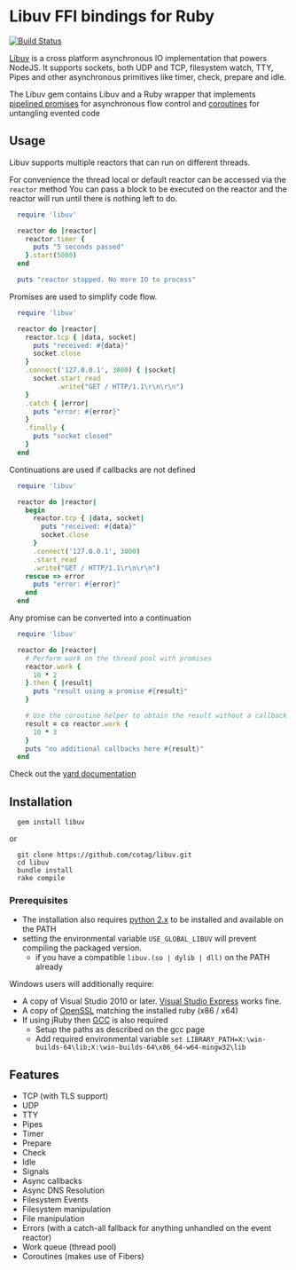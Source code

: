 # Libuv FFI bindings for Ruby

[![Build Status](https://travis-ci.org/cotag/libuv.svg?branch=master)](https://travis-ci.org/cotag/libuv)

[Libuv](https://github.com/libuv/libuv) is a cross platform asynchronous IO implementation that powers NodeJS. It supports sockets, both UDP and TCP, filesystem watch, TTY, Pipes and other asynchronous primitives like timer, check, prepare and idle.

The Libuv gem contains Libuv and a Ruby wrapper that implements [pipelined promises](http://en.wikipedia.org/wiki/Futures_and_promises#Promise_pipelining) for asynchronous flow control and [coroutines](http://en.wikipedia.org/wiki/Coroutine) for untangling evented code

## Usage

Libuv supports multiple reactors that can run on different threads.

For convenience the thread local or default reactor can be accessed via the `reactor` method
You can pass a block to be executed on the reactor and the reactor will run until there is nothing left to do.

```ruby
  require 'libuv'

  reactor do |reactor|
    reactor.timer {
      puts "5 seconds passed"
    }.start(5000)
  end

  puts "reactor stopped. No more IO to process"
```

Promises are used to simplify code flow.

```ruby
  require 'libuv'

  reactor do |reactor|
    reactor.tcp { |data, socket|
      puts "received: #{data}"
      socket.close
    }
    .connect('127.0.0.1', 3000) { |socket|
      socket.start_read
            .write("GET / HTTP/1.1\r\n\r\n")
    }
    .catch { |error|
      puts "error: #{error}"
    }
    .finally {
      puts "socket closed"
    }
  end
```

Continuations are used if callbacks are not defined

```ruby
  require 'libuv'

  reactor do |reactor|
    begin
      reactor.tcp { |data, socket|
        puts "received: #{data}"
        socket.close
      }
      .connect('127.0.0.1', 3000)
      .start_read
      .write("GET / HTTP/1.1\r\n\r\n")
    rescue => error
      puts "error: #{error}"
    end
  end
```

Any promise can be converted into a continuation

```ruby
  require 'libuv'

  reactor do |reactor|
    # Perform work on the thread pool with promises
    reactor.work {
      10 * 2
    }.then { |result|
      puts "result using a promise #{result}"
    }

    # Use the coroutine helper to obtain the result without a callback
    result = co reactor.work {
      10 * 3
    }
    puts "no additional callbacks here #{result}"
  end
```


Check out the [yard documentation](http://rubydoc.info/gems/libuv/Libuv/Reactor)


## Installation

```shell
  gem install libuv
```

or

```shell
  git clone https://github.com/cotag/libuv.git
  cd libuv
  bundle install
  rake compile
```

### Prerequisites

* The installation also requires [python 2.x](http://www.python.org/getit/) to be installed and available on the PATH
* setting the environmental variable `USE_GLOBAL_LIBUV` will prevent compiling the packaged version.
  * if you have a compatible `libuv.(so | dylib | dll)` on the PATH already

Windows users will additionally require:

- A copy of Visual Studio 2010 or later. [Visual Studio Express](http://www.microsoft.com/visualstudio/eng/products/visual-studio-express-products) works fine.
- A copy of [OpenSSL](http://slproweb.com/products/Win32OpenSSL.html) matching the installed ruby (x86 / x64)
- If using jRuby then [GCC](http://win-builds.org/stable/) is also required
  - Setup the paths as described on the gcc page
  - Add required environmental variable `set LIBRARY_PATH=X:\win-builds-64\lib;X:\win-builds-64\x86_64-w64-mingw32\lib`



## Features

* TCP (with TLS support)
* UDP
* TTY
* Pipes
* Timer
* Prepare
* Check
* Idle
* Signals
* Async callbacks
* Async DNS Resolution
* Filesystem Events
* Filesystem manipulation
* File manipulation
* Errors (with a catch-all fallback for anything unhandled on the event reactor)
* Work queue (thread pool)
* Coroutines (makes use of Fibers)
